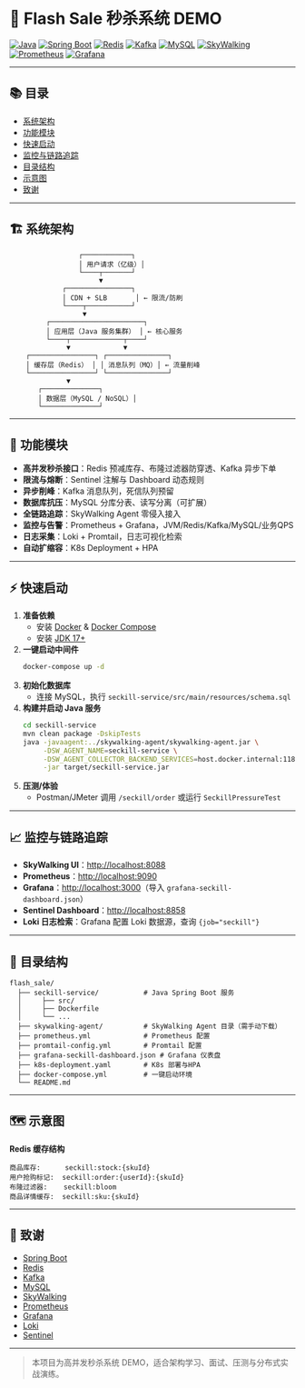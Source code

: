 # 🚀 Flash Sale 秒杀系统 DEMO

[![Java](https://img.shields.io/badge/Java-17%2B-blue)](https://www.oracle.com/java/)
[![Spring Boot](https://img.shields.io/badge/Spring%20Boot-2.7.18-brightgreen)](https://spring.io/projects/spring-boot)
[![Redis](https://img.shields.io/badge/Redis-6.2-red)](https://redis.io/)
[![Kafka](https://img.shields.io/badge/Kafka-2.7.0-black)](https://kafka.apache.org/)
[![MySQL](https://img.shields.io/badge/MySQL-8.0-blue)](https://www.mysql.com/)
[![SkyWalking](https://img.shields.io/badge/SkyWalking-9.0.0-purple)](https://skywalking.apache.org/)
[![Prometheus](https://img.shields.io/badge/Prometheus-2.0-orange)](https://prometheus.io/)
[![Grafana](https://img.shields.io/badge/Grafana-9.0-yellow)](https://grafana.com/)

---

## 📚 目录
- [系统架构](#系统架构)
- [功能模块](#功能模块)
- [快速启动](#快速启动)
- [监控与链路追踪](#监控与链路追踪)
- [目录结构](#目录结构)
- [示意图](#示意图)
- [致谢](#致谢)

---

## 🏗️ 系统架构

```
                 ┌────────────┐
                 │ 用户请求（亿级）│
                 └────┬───────┘
                      ▼
             ┌────────────────┐
             │ CDN + SLB       │ ← 限流/防刷
             └────┬───────────┘
                  ▼
         ┌───────────────────────┐
         │ 应用层（Java 服务集群） │ ← 核心服务
         └────┬─────────────┬────┘
              ▼             ▼
    ┌────────────────┐ ┌───────────────┐
    │ 缓存层（Redis） │ │ 消息队列（MQ）│ ← 流量削峰
    └────────────────┘ └───────────────┘
              ▼
       ┌──────────────┐
       │ 数据层（MySQL / NoSQL）│
       └──────────────┘
```

---

## 🧩 功能模块

- **高并发秒杀接口**：Redis 预减库存、布隆过滤器防穿透、Kafka 异步下单
- **限流与熔断**：Sentinel 注解与 Dashboard 动态规则
- **异步削峰**：Kafka 消息队列，死信队列预留
- **数据库抗压**：MySQL 分库分表、读写分离（可扩展）
- **全链路追踪**：SkyWalking Agent 零侵入接入
- **监控与告警**：Prometheus + Grafana，JVM/Redis/Kafka/MySQL/业务QPS
- **日志采集**：Loki + Promtail，日志可视化检索
- **自动扩缩容**：K8s Deployment + HPA

---

## ⚡ 快速启动

1. **准备依赖**
   - 安装 [Docker](https://www.docker.com/) & [Docker Compose](https://docs.docker.com/compose/)
   - 安装 [JDK 17+](https://adoptopenjdk.net/)
2. **一键启动中间件**
   ```sh
   docker-compose up -d
   ```
3. **初始化数据库**
   - 连接 MySQL，执行 `seckill-service/src/main/resources/schema.sql`
4. **构建并启动 Java 服务**
   ```sh
   cd seckill-service
   mvn clean package -DskipTests
   java -javaagent:../skywalking-agent/skywalking-agent.jar \
        -DSW_AGENT_NAME=seckill-service \
        -DSW_AGENT_COLLECTOR_BACKEND_SERVICES=host.docker.internal:11800 \
        -jar target/seckill-service.jar
   ```
5. **压测/体验**
   - Postman/JMeter 调用 `/seckill/order` 或运行 `SeckillPressureTest`

---

## 📈 监控与链路追踪

- **SkyWalking UI**：[http://localhost:8088](http://localhost:8088)
- **Prometheus**：[http://localhost:9090](http://localhost:9090)
- **Grafana**：[http://localhost:3000](http://localhost:3000)（导入 `grafana-seckill-dashboard.json`）
- **Sentinel Dashboard**：[http://localhost:8858](http://localhost:8858)
- **Loki 日志检索**：Grafana 配置 Loki 数据源，查询 `{job="seckill"}`

---

## 📁 目录结构

```
flash_sale/
  ├── seckill-service/           # Java Spring Boot 服务
  │     ├── src/
  │     ├── Dockerfile
  │     └── ...
  ├── skywalking-agent/          # SkyWalking Agent 目录（需手动下载）
  ├── prometheus.yml             # Prometheus 配置
  ├── promtail-config.yml        # Promtail 配置
  ├── grafana-seckill-dashboard.json # Grafana 仪表盘
  ├── k8s-deployment.yaml        # K8s 部署与HPA
  ├── docker-compose.yml         # 一键启动环境
  └── README.md
```

---

## 🗺️ 示意图

**Redis 缓存结构**
```
商品库存:      seckill:stock:{skuId}
用户抢购标记:  seckill:order:{userId}:{skuId}
布隆过滤器:    seckill:bloom
商品详情缓存:  seckill:sku:{skuId}
```

---

## 🙏 致谢
- [Spring Boot](https://spring.io/projects/spring-boot)
- [Redis](https://redis.io/)
- [Kafka](https://kafka.apache.org/)
- [MySQL](https://www.mysql.com/)
- [SkyWalking](https://skywalking.apache.org/)
- [Prometheus](https://prometheus.io/)
- [Grafana](https://grafana.com/)
- [Loki](https://grafana.com/oss/loki/)
- [Sentinel](https://github.com/alibaba/Sentinel)

---

> 本项目为高并发秒杀系统 DEMO，适合架构学习、面试、压测与分布式实战演练。 